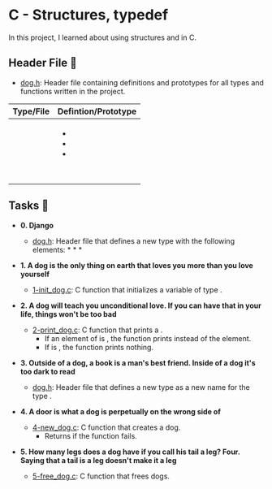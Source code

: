 # C - Structures, typedef

In this project, I learned about using structures and  in C.

## Header File :file_folder:

* [dog.h](./dog.h): Header file containing definitions and prototypes for all types
and functions written in the project.

| Type/File       | Defintion/Prototype                                                      |
| --------------- | ------------------------------------------------------------------------ |
|     | <ul><li></li><li></li><li></li></ul> |
|  |                                                              |
|   |       |
|  |                                          |
|    |                     |
|   |                                                |

## Tasks :page_with_curl:

* **0. Django**
  * [dog.h](./dog.h): Header file that defines a new type  with the
  following elements:
    * 
    * 
    * 

* **1. A dog is the only thing on earth that loves you more than you love yourself**
  * [1-init_dog.c](./1-init_dog.c): C function that initializes a variable of type .

* **2. A dog will teach you unconditional love. If you can have that in your life, things won't be too bad**
  * [2-print_dog.c](./2-print_dog.c): C function that prints a .
    * If an element of  is , the function prints  instead of the element.
    * If  is , the function prints nothing.

* **3. Outside of a dog, a book is a man's best friend. Inside of a dog it's too dark to read**
  * [dog.h](./dog.h): Header file that defines a new type  as a new name for the
  type .

* **4. A door is what a dog is perpetually on the wrong side of**
  * [4-new_dog.c](./4-new_dog.c): C function that creates a dog.
    * Returns  if the function fails.

* **5. How many legs does a dog have if you call his tail a leg? Four. Saying that a tail is a leg doesn't make it a leg**
  * [5-free_dog.c](./5-free_dog.c): C function that frees dogs.
